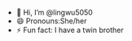 - 👋 Hi, I’m @lingwu5050
- 😄 Pronouns:She/her
- ⚡ Fun fact: I have a twin brother

<!---
lingwu5050/lingwu5050 is a ✨ special ✨ repository because its `README.md` (this file) appears on your GitHub profile.
You can click the Preview link to take a look at your changes.
--->
